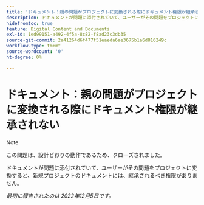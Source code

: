 ```yaml
---
title: 'ドキュメント：親の問題がプロジェクトに変換される際にドキュメント権限が継承されない'
description: ドキュメントが問題に添付されていて、ユーザーがその問題をプロジェクトに変換すると、新規プロジェクトのドキュメントには、継承されるべき権限がありません。
hidefromtoc: true
feature: Digital Content and Documents
exl-id: 1ed99151-a492-4f5a-8c82-f8ad23c3db35
source-git-commit: 2a41264d6f477f51eaeda6ae3675b1a6d816249c
workflow-type: tm+mt
source-wordcount: '0'
ht-degree: 0%

---
```


# ドキュメント：親の問題がプロジェクトに変換される際にドキュメント権限が継承されない

>[!NOTE]
>
>この問題は、設計どおりの動作であるため、クローズされました。

<!--This issue is on both WF and WFP TOCs-->

ドキュメントが問題に添付されていて、ユーザーがその問題をプロジェクトに変換すると、新規プロジェクトのドキュメントには、継承されるべき権限がありません。

_最初に報告されたのは 2022年12月5日です。_
